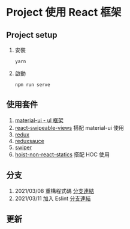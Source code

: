 # Project 使用 React 框架

## Project setup

1. 安裝
    ```
    yarn
    ```
2. 啟動
    ```
    npm run serve
    ```

## 使用套件

1. [material-ui - ul 框架](https://material-ui.com/zh/)
2. [react-swipeable-views](https://react-swipeable-views.com/)
   搭配 material-ui 使用
3. [redux](https://chentsulin.github.io/redux/index.html)
4. [reduxsauce](https://github.com/jkeam/reduxsauce)
5. [swiper](https://swiperjs.com/react)
6. [hoist-non-react-statics](https://github.com/mridgway/hoist-non-react-statics)
   搭配 HOC 使用

## 分支

1. 2021/03/08 重構程式碼 [分支連結](https://github.com/funfish22/sideProject01/tree/refactor/210308%2FaddServiceCenter%2Faga)
2. 2021/03/11 加入 Eslint [分支連結](https://github.com/funfish22/sideProject01/tree/add/210311%2FaddEslint%2Faga)

## 更新
